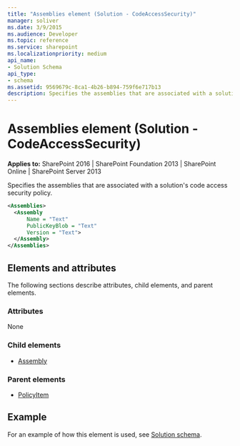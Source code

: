 ```yaml
---
title: "Assemblies element (Solution - CodeAccessSecurity)"
manager: soliver
ms.date: 3/9/2015
ms.audience: Developer
ms.topic: reference
ms.service: sharepoint
ms.localizationpriority: medium
api_name:
- Solution Schema
api_type:
- schema
ms.assetid: 9569679c-8ca1-4b26-b894-759f6e717b13
description: Specifies the assemblies that are associated with a solution's code access security policy.
---
```


# Assemblies element (Solution - CodeAccessSecurity)

**Applies to:** SharePoint 2016 | SharePoint Foundation 2013 | SharePoint Online | SharePoint Server 2013
  
Specifies the assemblies that are associated with a solution's code access security policy.
  
```XML
<Assemblies>
  <Assembly
      Name = "Text"
      PublicKeyBlob = "Text"
      Version = "Text">
  </Assembly>
</Assemblies>
```

## Elements and attributes

The following sections describe attributes, child elements, and parent elements.

### Attributes

None
   
### Child elements

- [Assembly](assembly-element-solutioncodeaccesssecurity.md)
   
### Parent elements

- [PolicyItem](policyitem-element-solution.md)
   
## Example

For an example of how this element is used, see [Solution schema](solution-schema.md).
  

